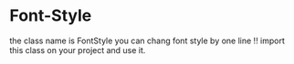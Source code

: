 # Font-Style
the class name is FontStyle 
you can chang font style by one line !! 
import this class on your project and use it.
